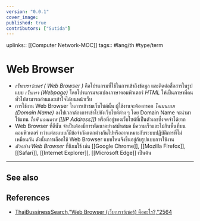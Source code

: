 ```yaml
---
version: "0.0.1"
cover_image:
published: true
contributors: ["Sutida"]
---
```

uplinks::  [[Computer Network-MOC]]
tags:: #lang/th #type/term

# Web Browser
- *เว็บเบราว์เซอร์ ( Web Browser )* คือโปรแกรมที่ใช้ในการเข้าถึงข้อมูล และติดต่อสื่อสารในรูปแบบ *เว็บเพจ (Webpage)* โดยโปรแกรมจะแปลงภาษาคอมพิวเตอร์ *HTML* ให้เป็นภาษาที่คนทั่วไปสามารถอ่านและเข้าใจได้บนหน้าเว็บ
- การใช้งาน Web Browser ในการเข้าชมเว็บไซต์นั้น ผู้ใช้งานจะต้องกรอก *โดเมนเนม (Domain Name)* ลงไปเวลาต้องการเข้าไปยังเว็บไซต์ต่าง ๆ โดย Domain Name จะนำมาใช้แทน *ไอพี แอดเดรส ([[IP Address]])* หรือที่อยู่ของเว็บไซต์ที่เป็นตัวเลขซึ่งจดจำได้ยาก
- Web Browser ที่ดีนั้น จำเป็นต้องมีการพัฒนาอย่างสม่ำเสมอ มีความเร็วและไม่กินพื้นที่บนคอมพิวเตอร์ ทว่าแต่ละแบบก็มีข้อจำกัดแตกต่างกันไปหรืออาจเหมาะกับระบบปฏิบัติการที่ไม่เหมือนกัน ดังนั้นการเลือกใช้ Web Browser แบบไหนจึงขึ้นอยู่กับรูปแบบการใช้งาน
-  *ตัวอย่าง Web Browser* ที่นิยมใช้ เช่น [[Google Chrome]], [[Mozilla Firefox]], [[Safari]], [[Internet Explorer]], [[Microsoft Edge]] เป็นต้น
---
## See also
## References
- [ThaiBussinessSearch,"Web Browser (เว็บเบราว์เซอร์) คืออะไร?,"2564](https://www.thaibusinesssearch.com/marketing/web-browser/) 
